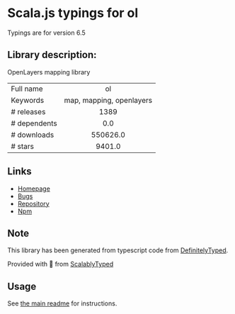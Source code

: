 
# Scala.js typings for ol

Typings are for version 6.5

## Library description:
OpenLayers mapping library

|                    |                 |
| ------------------ | :-------------: |
| Full name          | ol |
| Keywords           | map, mapping, openlayers |
| # releases         | 1389 |
| # dependents       | 0.0 |
| # downloads        | 550626.0 |
| # stars            | 9401.0 |

## Links
- [Homepage](https://openlayers.org/)
- [Bugs](https://github.com/openlayers/openlayers/issues)
- [Repository](https://github.com/openlayers/openlayers)
- [Npm](https://www.npmjs.com/package/ol)
    


## Note
This library has been generated from typescript code from [DefinitelyTyped](https://definitelytyped.org).

Provided with :purple_heart: from [ScalablyTyped](https://github.com/oyvindberg/ScalablyTyped)

## Usage
See [the main readme](../../readme.md) for instructions.


